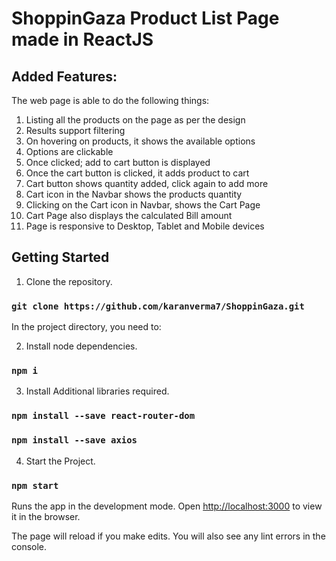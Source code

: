 # ShoppinGaza Product List Page made in ReactJS

## Added Features:

The web page is able to do the following things:

1. Listing all the products on the page as per the design
2. Results support filtering
3. On hovering on products, it shows the available options
4. Options are clickable
5. Once clicked; add to cart button is displayed
6. Once the cart button is clicked, it adds product to cart
7. Cart button shows quantity added, click again to add more
8. Cart icon in the Navbar shows the products quantity
9. Clicking on the Cart icon in Navbar, shows the Cart Page
10. Cart Page also displays the calculated Bill amount
11. Page is responsive to Desktop, Tablet and Mobile devices


## Getting Started

1. Clone the repository.
### `git clone https://github.com/karanverma7/ShoppinGaza.git`

In the project directory, you need to:

2. Install node dependencies.
### `npm i`

3. Install Additional libraries required.
### `npm install --save react-router-dom`
### `npm install --save axios`

4. Start the Project.
### `npm start`

Runs the app in the development mode.
Open [http://localhost:3000](http://localhost:3000) to view it in the browser.

The page will reload if you make edits.
You will also see any lint errors in the console.
